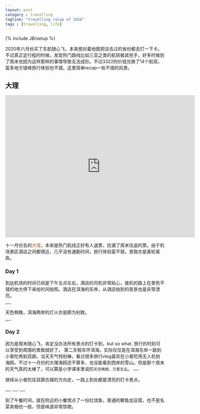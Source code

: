 ```yaml
---
layout: post
category : travelling
tagline: "travelling racap of 2020"
tags : [travelling, life]
---
```

{% include JB/setup %}

2020年六月份买了东航随心飞，本来想对着地图把没去过的省份都去打一下卡。不过真正定行程的时候，发现热门路线比如三亚之类的航班极其抢手，好多时候到了周末也因为这样那样的事情导致无法成形。不过3322的价钱兑换了14个航班，蛮多地方错峰旅行体验也不错。这里简单recap一些不错的风景。

## 大理

<iframe src="https://www.google.com/maps/embed?pb=!1m18!1m12!1m3!1d460669.1867274133!2d99.95060709911579!3d25.57239798127786!2m3!1f0!2f0!3f0!3m2!1i1024!2i768!4f13.1!3m3!1m2!1s0x3727b8a355da57b7%3A0xdc4ea8f6c9d7b856!2z5Lit5Zu95LqR5Y2X55yB5aSn55CG5biC!5e0!3m2!1szh-CN!2stw!4v1614515752767!5m2!1szh-CN!2stw" width="600" height="450" style="border:0;" allowfullscreen="" loading="lazy"></iframe>

十一月份去的<a style="color:#FF4500;text-decoration:none">大理</a>，本来是热门航线正好有人退票，捡漏了周末往返的票。由于机场景区酒店之间都很近，几乎没有通勤时间，旅行体验蛮不错，景致亦是美轮美奂。

### Day 1

到达机场的时间已经是下午五点左右，酒店的司机非常贴心，接机的路上在景色不错的地方停下来给时间拍照。酒店在洱海的东岸，从酒店拍到的夜景也是非常漂亮。

<img src="../../../.././assets/themes/imgs/2020_travelling/dali/2120392260.jpg" style="zoom:30%" alt="photos"> 

天色稍晚，洱海两岸的灯火亦是颇为别致。

<img src="../../../.././assets/themes/imgs/2020_travelling/dali/709444448.jpg" style="zoom:30%" alt="photos">

### Day 2

因为是周末随心飞，肯定没办法所有景点的打卡到，but so what. 旅行的时刻可以享受到周围的景致就好了。
第二天租车环洱海，实际仅仅是在洱海东岸一路到小普陀再到双廊。当天天气特别棒，看过很多旅行vlog喜欢在小普陀用无人机拍海鸥，不过十一月份的大理海鸥还不算多，也没能看到西岸的雪山。但是那个周末的天气真的太棒了，可以算是小学课本里说的<code>天空晴朗，万里无云</code>。
<img src="../../../.././assets/themes/imgs/2020_travelling/dali/374955675.jpg" style="zoom:30%" alt="photos">

继续从小普陀往双廊古镇的方向走，一路上到处都是漂亮的打卡景点。

<img src="../../../.././assets/themes/imgs/2020_travelling/dali/617521394.jpg" style="zoom:30%" alt="photos">

<img src="../../../.././assets/themes/imgs/2020_travelling/dali/1965921521.jpg" style="zoom:30%" alt="photos">

<img src="../../../.././assets/themes/imgs/2020_travelling/dali/1926172052.jpg" style="zoom:30%" alt="photos">

到了午餐时间，就在附近的小餐馆点了一份红烧鱼，普通的鲫鱼加豆腐，也不是名菜卖相也一般，但是味道非常惊艳。


